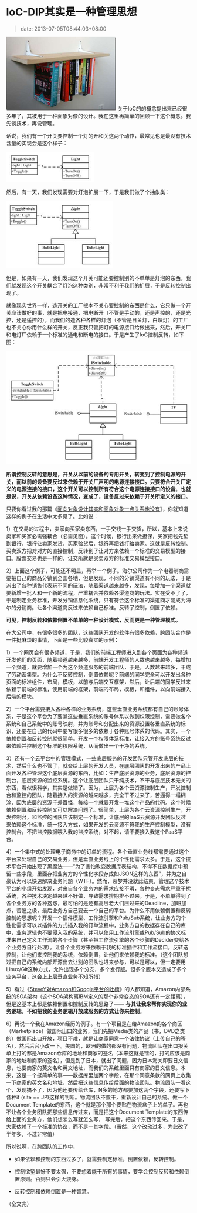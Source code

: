 # IoC-DIP其实是一种管理思想
>date: 2013-07-05T08:44:03+08:00


![](/assets/images/inverted-bookshelf_thumb-300x200.jpg) 关于IoC的的概念提出来已经很多年了，其被用于一种面象对像的设计。我在这里再简单的回顾一下这个概念。我先谈技术，再说管理。


话说，我们有一个开关要控制一个灯的开和关这两个动作，最常见也是最没有技术含量的实现会是这个样子：


![](/assets/images/IoC1.jpg)


然后，有一天，我们发现需要对灯泡扩展一下，于是我们做了个抽象类：


![](/assets/images/IoC2.jpg)


但是，如果有一天，我们发现这个开关可能还要控制别的不单单是灯泡的东西，我们就发现这个开关耦合了灯泡这种类别，非常不利于我们的扩展，于是反转控制出现了。


就像现实世界一样，造开关的工厂根本不关心要控制的东西是什么，它只做一个开关应该做好的事，就是把电接通，把电断开（不管是手动的，还是声控的，还是光控，还是遥控的），而我们的造各种各样的灯泡（不管是日关灯，白炽灯）的工厂也不关心你用什么样的开关，反正我只管把灯的电源接口给做出来，然后，开关厂和电灯厂依赖于一个标准的通电和断电的接口。于是产生了IoC控制反转，如下图：



![](/assets/images/IoC3.jpg)


**所谓控制反转的意思是，开关从以前的设备的专用开关，转变到了控制电源的开关，而以前的设备要反过来依赖于开关厂声明的电源连接接口。只要符合开关厂定义的电源连接的接口，这个开关可以控制所有符合这个电源连接接口的设备**。**也就是说，开关从依赖设备这种情况，变成了，设备反过来依赖于开关所定义的接口**。


只要你看过我的那篇《[面向对象设计其实和面象对象一点关系也没有](https://coolshell.cn/articles/8961.html "从面向对象的设计模式看软件设计")》，你就知道这样的例子在生活中太多见了。比如说：


1）在交易的过程中，卖家向买家卖东西，一手交钱一手交货，所以，基本上来说卖家和买家必需强耦合（必需见面）。这个时候，银行出来做担保，买家把钱先垫到银行，银行让卖家发货，买家验货后，银行再把钱打给卖家。这就是反转控制。买卖双方把对对方的直接控制，反转到了让对方来依赖一个标准的交易模型的接口。股票交易也是一样的，证交所就是买卖双方的标准交易模型接口。


2）上面这个例子，可能还不明显，再举一个例子。海尔公司作为一个电器制商需要把自己的商品分销到全国各地，但是发现，不同的分销渠道有不同的玩法，于是派出了各种销售代表玩不同的玩法，随着渠道越来越多，发现，每增加一个渠道就要新增一批人和一个新的流程，严重耦合并依赖各渠道商的玩法。实在受不了了，于是制定业务标准，开发分销信息化系统，只有符合这个标准的渠道商才能成为海尔的分销商。让各个渠道商反过来依赖自己标准。反转了控制，倒置了依赖。


**可见，控制反转和依赖倒置不单单的一种设计模式，反而更是一种管理模式。**


在大公司中，有很多很多的团队，这些团队开发的软件有很多依赖，跨团队合作是一件挺麻烦的事情，下面是一些比较真实的示例：


1）一个网页会有很多频道，于是，我们的前端工程师进入到各个页面为各种频道开发他们的页面，随着频道越来越多，前端开发工程师的人数也越来越多，每增加一个频道，就要增加一个为这个频道服务的前端团队，于是，人数越来越多，干成了劳动密集型。为什么不反转控制，倒置依赖呢？前端的同学完全可以开发出各种页面的标准组件，布局，模板，以前与后端交互框架，然后，让后端的同学反过来依赖于前端的标准，使用前端的框架，前端的布局，模板，和组件，以向前端接入后端的模块。


2）一个平台需要接入各种各样的业务系统，这些垂直业务系统都有自己的账号体系，于是这个平台为了要兼这些垂直系统的账号体系以做到权限控制，需要做各个系统和自己系统中的账号映射，并为账号和分配出来的资源设置各垂直系统的标识，还要在自己的代码中要写很多很多的依赖于各种账号体系的代码。其实，一个依赖倒置和反转控制就很简单。开发一个权限体系标准，让接入方的账号系统反过来依赖并控制这个标准的权限系统，从而做出一个干净的系统。


3）还有一个云平台中的管理模式，一些底层服务的开发团队只管开发底层的技术，然后什么也不管了，就交给上层的开发人员，在底层团队的开发出来的产品上面开发各种管理这个底层资源的东西，比如：生产底层资源的业务，底层资源的控制台，底层资源的监控系统。这个让底层团队只干纯技术，不干与底层技术无关的东西，看似很科学，其实是做错了。因为，上层为各个云资源控制生产，开发控制台和监控的团队，随着接入的资源的越来越多，完全干不过来了，苦逼得一塌糊涂，因为底层的资源千差百怪，每接一个就要开发一堆这个产品的代码。这个时候依赖倒置和反转控制又可以解决问题了。很简单，上层为各个云资源控制生产，开发控制台，和监控的团队应该制定一个标准，让底层的IaaS云资源开发团队反过来依赖这个标准，统一接入方式，如果开发的云资源不符我的生产控制模型，没有控制台，不把监控数据喂入我的监控系统，对不起，请不要接入我这个PaaS平台。


4）一个集中式的处理电子商务中的订单的流程。各个垂直业务线都需要通过这个平台来处理自己的交易业务，但是垂直业务线上的个性化需求太多。于是，这个技术平台开始出现了黑魔法——“为了害怕改变数据库表结构，不得不在数据库中预留一些字段，里面存把业务方的个性化字段存成如JSON这样的东西”，并为之自豪认为可以快速解决业务问题（WTF）。然而，恶梦并没就此结束，管理这个技术平台的小组开始发现，对来自各个业务方的需求应接不暇，各种变态需求严重干扰系统，各种技术决定越来越不好做，导致需求排期排不过来。于是，不单单得到了各个业务方的各种抱怨，最可怕的是还有高层老大们压过来的Deadline，加班加点，苦逼之极，最后业务方自己要去一个自己的平台。为什么不用依赖倒置和反转控制的思想呢？开发一个插件模型、工作流引擎和Pub/Sub系统，让业务方的个性化需求可以以插件的方式插入我的订单流程中，业务方自的数据存在自己的库中，业务逻辑也不要侵入我的系统，并可以使用工作流引擎或Pub/Sub的协义标准来自己定义工作流的各个步骤（甚至把工作流引擎的各个步骤的Decider交给各个业务方自行处理）。让各个业务方来依赖于我的标准插件和工作流接口，反转迭控制，让他们来控制我的系统，依赖倒置，让他们来依赖我的标准。（这个团队想过把自己的系统内部开源出去让别的团队也进来参与，可以是可以，但一定要用Linux/Git这种方式，允许出现多个分支，多个发行版。但多个版本又造成了多个业务平台，这会上上层垂直业务不知所措）


5）看过《[SteveY对Amazon和Google平台的吐槽](https://coolshell.cn/articles/5701.html "SteveY对Amazon和Google平台的吐槽 - 67,710 人阅读")》的人都知道，Amazon内部系统的SOA架构（这个SOA架构离IBM定义的那个非常变态的SOA还有一定距离），但是这基本上都是依赖倒置和控制反转的思路了—— **与其让我来帮你实现你的业务逻辑，不如把我的业务逻辑开放成服务的方式让你来控制**。


6）再说一个我在Amazon经历的例子。有一个项目是在给Amazon的各个商区（Marketplace）做国际出口的业务，我们先把Media类的产品（书，DVD之类的）做国际出口开放，项目不难，就是让商家同意一个法律协议（上传自己的签名），然后后台小改一下。美国的，欧洲的做的都没有问题，物流团队在出口报关单上打的都是Amazon仓库的地址和商家的签名（本来这就是错的，打的应该是商家的地址和商家的签名），但是到了日本，就出了问题，因为日本海关即要日文信息，也要商家的英文名和英文地址，而我们的系统里面只有商家的日文信息。本来，这是一个挺简单的事——数据库里加两个字段，在那个同意条款的网页上收集一下商家的英文名和地址，然后把这些信息传给后面的物流团队。物流团队一看这个，发现搞不了，因为他还要传给仓库，N多的地方都要加这两个字段，还要写下各种if (site == JP)这样的判断。物流团队不蛮干，重新设计自己的系统。做一个Document Template的东西，这个就是那个那个要贴在物流盒子上的单子。再也不让各个业务团队把那些信息传过来，而是把这个Document Template的东西传给上面的业务方，他们想怎么写就怎么写， 写完后，把这个东西传回来。于是，大家依赖了一个标准的协议，而不是一其字段。（当然，这个改动过多，为此改了半年多，不过非常值）


所以说啊，在跨团队的工作中，


* 如果依赖和控制的东西过多了，就需要制定标准，倒置依赖，反转控制。


* 控制欲望最好不要太强，不要想着能干所有的事情，要学会控制反转和依赖倒置原则。否则只会引火烧身。


* 反转控制和依赖倒置是一种智慧。


（全文完）


